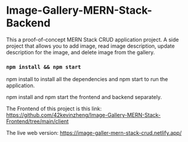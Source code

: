 # Image-Gallery-MERN-Stack-Backend
This a proof-of-concept MERN Stack CRUD application project. A side project that allows you to add image, read image description, 
update description for the image, and delete image from the gallery.

### `npm install && npm start`
npm install to install all the dependencies and npm start to run the application.

npm install and npm start the frontend and backend separately. 

The Frontend of this project is this link:
https://github.com/42kevinzheng/Image-Gallery-MERN-Stack-Frontend/tree/main/client

The live web version: https://image-galler-mern-stack-crud.netlify.app/

